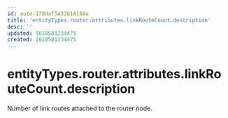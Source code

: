 ```yaml
---
id: auto-178daf5a32b18188e
title: 'entityTypes.router.attributes.linkRouteCount.description'
desc: ''
updated: 1618581234475
created: 1618581234475
---
```

# entityTypes.router.attributes.linkRouteCount.description

Number of link routes attached to the router node.